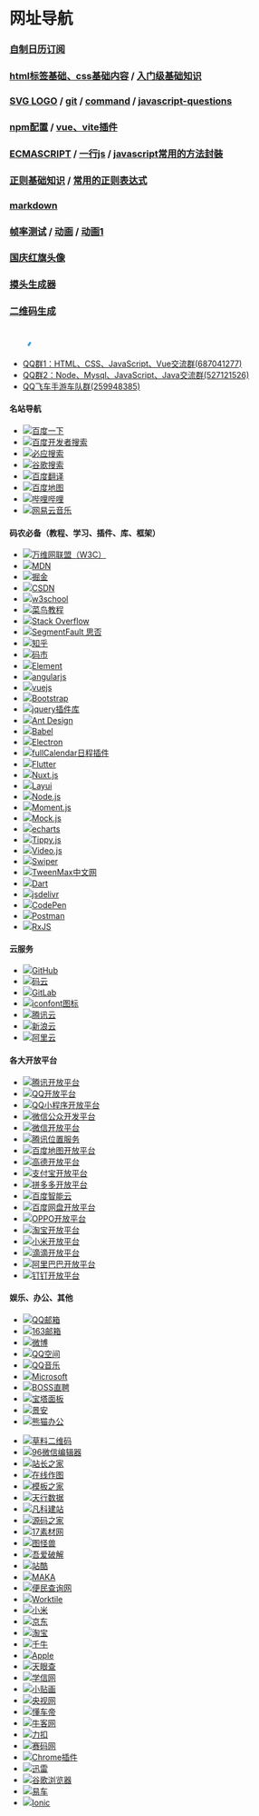 # 网址导航

<meta name="referrer" content="never" />
<meta name="keywords" content="简单导航,上网导航,网站导航,网址导航,网址大全" />
<meta name="description" content="最简洁的网址导航网站大全，办公白领设计师行业推荐比较好用的绿色小清新上网主页。企业实用工具综合极简商务风格，简单干净，简约个性官方网页。" />
<link rel="stylesheet" href="css/base.css">

### [自制日历订阅](/ChinaHolidayCalender)
### [html标签基础、css基础内容](study/html.md) / [入门级基础知识](study/入门级基础知识.md)
### [SVG LOGO](logo.md) / [git](study/git.md) / [command](study/command.md) / [javascript-questions](study/javascript-questions.md)
### [npm配置](npm.md) / [vue、vite插件](vite.md)
### [ECMASCRIPT](study/ecmascript.md) / [一行js](study/0001.md) / [javascript常用的方法封裝](study/0002.md)
### [正则基础知识](study/reg.md) / [常用的正则表达式](study/reg1.md)
### [markdown](study/markdown.md)
### [帧率测试](frameratetest.html) / [动画](vsbm.html) / [动画1](vsbm1.html)
### [国庆红旗头像](/avatar-editor)
### [摸头生成器](/petpet)
### [二维码生成](/qrcode)

<svg width="40px" height="40px" viewBox="0 0 44 44" xmlns="http://www.w3.org/2000/svg">
  <circle cx="22" cy="22" r="20" fill="none" stroke="#359dda" stroke-width="4">
    <animate attributeName="stroke-dasharray" from="4,126" to="130,126" dur="1.5" repeatCount="indefinite" />
    <animate attributeName="stroke-dashoffset" from="0" to="-130" dur="1.5" repeatCount="indefinite" />
    <animateTransform attributeName="transform" attributeType="XML" type="rotate" from="0 22 22" to="360 22 22" dur="2" repeatCount="indefinite">
    </animateTransform>
  </circle>
</svg>

<div class="urlList"></div>

* [QQ群1：HTML、CSS、JavaScript、Vue交流群(687041277)](https://qm.qq.com/cgi-bin/qm/qr?k=6d4Oyx0Crs0-snOSO6-9YWHzYk4rzxVW&jump_from=webapi "QQ群1：HTML、CSS、JavaScript、Vue交流群(687041277)")
* [QQ群2：Node、Mysql、JavaScript、Java交流群(527121526)](https://qm.qq.com/cgi-bin/qm/qr?k=SjSJuT8zxED3xr9RU6nt6qf7w2O9twmx&jump_from=webapi "QQ群2：Node、Mysql、JavaScript、Java交流群(527121526)")
* [QQ飞车手游车队群(259948385)](https://qm.qq.com/cgi-bin/qm/qr?k=6d4Oyx0Crs0-snOSO6-9YWHzYk4rzxVW&jump_from=webapi "QQ飞车手游车队群(259948385)")

#### 名站导航
* [<img src="favicon/baidu.ico">百度一下](https://www.baidu.com "百度一下")
* [<img src="favicon/baidu.ico">百度开发者搜索](https://kaifa.baidu.com/ "百度开发者搜索")
* [<img src="favicon/bing.ico">必应搜索](https://www.bing.com "必应搜索")
* [<img src="favicon/google.ico">谷歌搜索](https://www.google.cn "谷歌搜索")
* [<img src="favicon/fanyi.baidu.ico">百度翻译](https://fanyi.baidu.com "百度翻译")
* [<img src="favicon/map.baidu.ico">百度地图](https://map.baidu.com "百度地图")
* [<img src="favicon/bilibili.ico">哔哩哔哩](https://www.bilibili.com "哔哩哔哩")
* [<img src="favicon/music.163.ico">网易云音乐](https://music.163.com "网易云音乐")

#### 码农必备（教程、学习、插件、库、框架）
* [<img src="favicon/w3.ico">万维网联盟（W3C）](https://www.w3.org "万维网联盟（W3C）")
* [<img src="favicon/developer.mozilla.ico">MDN](https://developer.mozilla.org "MDN")
* [<img src="favicon/juejin.ico">掘金](https://juejin.cn "掘金")
* [<img src="favicon/csdn.ico">CSDN](https://www.csdn.net "CSDN")
* [<img src="favicon/w3school.png">w3school](https://www.w3school.com.cn "w3school")
* [<img src="favicon/runoob.ico">菜鸟教程](https://www.runoob.com "菜鸟教程")
* [<img src="favicon/stackoverflow.ico">Stack Overflow](https://stackoverflow.com "Stack Overflow")
* [<img src="favicon/segmentfault.ico">SegmentFault 思否](https://segmentfault.com "SegmentFault 思否")
* [<img src="favicon/zhihu.ico">知乎](https://www.zhihu.com "知乎")
* [<img src="favicon/codemart.ico">码市](https://codemart.com "码市")
* [<img src="favicon/element.eleme.ico">Element](https://element.eleme.cn/#/zh-CN "Element")
* [<img src="favicon/angularjs.ico">angularjs](https://angularjs.org "angularjs")
* [<img src="favicon/vuejs.svg">vuejs](https://cn.vuejs.org "vuejs")
* [<img src="favicon/bootcss.ico">Bootstrap](https://www.bootcss.com "Bootstrap")
* [<img src="favicon/jq22.ico">jquery插件库](https://jq22.com "jquery插件库")
* [<img src="favicon/ant.design.png">Ant Design](https://ant.design/index-cn "Ant Design")
* [<img src="favicon/babeljs.png">Babel](https://www.babeljs.cn "Babel")
* [<img src="favicon/electronjs.ico">Electron](https://www.electronjs.org "Electron")
* [<img src="favicon/fullcalendar.ico">fullCalendar日程插件](https://fullcalendar.io "fullCalendar日程插件")
* [<img src="favicon/flutter.ico">Flutter](https://flutter.cn "Flutter")
* [<img src="favicon/nuxtjs.ico">Nuxt.js](https://www.nuxtjs.cn "Nuxt.js")
* [<img src="favicon/layui.ico">Layui](https://www.layui.com "Layui")
* [<img src="favicon/nodejs.ico">Node.js](https://nodejs.org "Node.js")
* [<img src="favicon/momentjs.png">Moment.js](http://momentjs.cn "Moment.js")
* [<img src="favicon/mockjs.svg">Mock.js](http://mockjs.com "Mock.js")
* [<img src="favicon/echarts.png">echarts](https://echarts.apache.org "echarts")
* [<img src="favicon/tippyjs.png">Tippy.js](https://tippyjs.bootcss.com "Tippy.js")
* [<img src="favicon/videojs.ico">Video.js](https://videojs.com "Video.js")
* [<img src="favicon/swiperjs.png">Swiper](https://swiperjs.com "Swiper")
* [<img src="favicon/tweenmax.ico">TweenMax中文网](https://www.tweenmax.com.cn "TweenMax中文网")
* [<img src="favicon/dartcn.png">Dart](https://dart.dev/ "Dart")
* [<img src="favicon/jsdelivr.ico">jsdelivr](https://www.jsdelivr.com "jsdelivr")
* [<img src="favicon/codepen.ico">CodePen](https://codepen.io "CodePen")
* [<img src="favicon/postman.ico">Postman](https://www.postman.com "Postman")
* [<img src="https://rxjs.dev/assets/images/favicons/favicon.ico">RxJS](https://rxjs.dev/ "RxJS")

#### 云服务
* [<img src="favicon/github.ico">GitHub](https://github.com "GitHub")
* [<img src="favicon/gitee.ico">码云](https://gitee.com "码云")
* [<img src="favicon/gitlab.ico">GitLab](https://gitlab.com "GitLab")
* [<img src="favicon/iconfont.ico">iconfont图标](https://iconfont.cn "iconfont图标")
* [<img src="favicon/cloud.tencent.ico">腾讯云](https://cloud.tencent.com "腾讯云")
* [<img src="favicon/sinacloud.ico">新浪云](https://www.sinacloud.com "新浪云")
* [<img src="favicon/aliyun.ico">阿里云](https://www.aliyun.com "阿里云")

#### 各大开放平台
* [<img src="favicon/open.tencent.ico">腾讯开放平台](https://open.tencent.com "腾讯开放平台")
* [<img src="favicon/om.qq.ico">QQ开放平台](https://om.qq.com "QQ开放平台")
* [<img src="favicon/q.qq.ico">QQ小程序开放平台](https://q.qq.com/#/ "QQ小程序开放平台")
* [<img src="favicon/weixin.qq.ico">微信公众开发平台](https://mp.weixin.qq.com "微信公众开发平台")
* [<img src="favicon/weixin.qq.ico">微信开放平台](https://open.weixin.qq.com "微信开放平台")
* [<img src="favicon/map.qq.ico">腾讯位置服务](https://lbs.qq.com "腾讯位置服务")
* [<img src="favicon/map.baidu.ico">百度地图开放平台](https://lbsyun.baidu.com "百度地图开放平台")
* [<img src="favicon/amap.ico">高德开放平台](https://developer.amap.com "高德开放平台")
* [<img src="favicon/alipay.ico">支付宝开放平台](https://open.alipay.com "支付宝开放平台")
* [<img src="favicon/pinduoduo.ico">拼多多开放平台](https://open.pinduoduo.com "拼多多开放平台")
* [<img src="favicon/cloud.baidu.ico">百度智能云](https://cloud.baidu.com "百度智能云")
* [<img src="favicon/pan.baidu.ico">百度网盘开放平台](https://pan.baidu.com "百度网盘开放平台")
* [<img src="favicon/oppomobile.ico">OPPO开放平台](https://open.oppomobile.com "OPPO开放平台")
* [<img src="favicon/taobao.ico">淘宝开放平台](https://open.taobao.com "淘宝开放平台")
* [<img src="favicon/mi.ico">小米开放平台](https://dev.mi.com "小米开放平台")
* [<img src="favicon/xiaojukeji.ico">滴滴开放平台](https://open.xiaojukeji.com "滴滴开放平台")
* [<img src="favicon/1688.ico">阿里巴巴开放平台](https://open.1688.com "阿里巴巴开放平台")
* [<img src="favicon/open.dingtalk.png">钉钉开放平台](https://open.dingtalk.com "钉钉开放平台")

#### 娱乐、办公、其他
* [<img src="favicon/mail.qq.ico">QQ邮箱](https://mail.qq.com "QQ邮箱")
* [<img src="favicon/mail.163.ico">163邮箱](https://mail.163.com "163邮箱")
* [<img src="favicon/weibo.ico">微博](https://www.weibo.com "微博")
* [<img src="favicon/qzone.qq.ico">QQ空间](https://qzone.qq.com "QQ空间")
* [<img src="favicon/y.qq.ico">QQ音乐](https://y.qq.com "QQ音乐")
* [<img src="favicon/microsoft.ico">Microsoft](https://www.microsoft.com/zh-cn "Microsoft")
* [<img src="favicon/zhipin.ico">BOSS直聘](https://www.zhipin.com "BOSS直聘")
* [<img src="favicon/bt.ico">宝塔面板](https://www.bt.cn "宝塔面板")
* [<img src="favicon/zzidc.ico">景安](https://www.zzidc.com "景安")
* [<img src="favicon/tukuppt.ico">熊猫办公](https://www.tukuppt.com "熊猫办公")
<!-- * [<img src="favicon/lanhuapp.ico">蓝湖](https://lanhuapp.com "蓝湖") -->
* [<img src="favicon/cli.ico">草料二维码](https://cli.im "草料二维码")
* [<img src="favicon/96weixin.ico">96微信编辑器](https://bj.96weixin.com "96微信编辑器")
* [<img src="favicon/chinaz.ico">站长之家](https://www.chinaz.com "站长之家")
* [<img src="favicon/processon.ico">在线作图](https://processon.com "在线作图")
* [<img src="favicon/cssmoban.ico">模板之家](http://www.cssmoban.com "模板之家")
* [<img src="favicon/tianapi.ico">天行数据](https://www.tianapi.com "天行数据")
* [<img src="favicon/fkw.ico">凡科建站](https://fkw.com "凡科建站")
* [<img src="favicon/mycodes.ico">源码之家](https://www.mycodes.net "源码之家")
* [<img src="favicon/17sucai.ico">17素材网](https://www.17sucai.com "17素材网")
* [<img src="favicon/818ps.ico">图怪兽](https://818ps.com "图怪兽")
* [<img src="favicon/52pojie.ico">吾爱破解](https://www.52pojie.cn "吾爱破解")
* [<img src="favicon/zcool.ico">站酷](https://www.zcool.com.cn "站酷")
* [<img src="favicon/maka.ico">MAKA](https://maka.im "MAKA")
* [<img src="favicon/51240.ico">便民查询网](https://www.51240.com "便民查询网")
* [<img src="favicon/worktile.ico">Worktile](https://worktile.com "Worktile")
* [<img src="favicon/mi.ico">小米](https://www.mi.com "小米")
* [<img src="favicon/jd.ico">京东](https://www.jd.com "京东")
* [<img src="favicon/taobao.ico">淘宝](https://www.taobao.com "淘宝")
* [<img src="favicon/myseller.taobao.ico">千牛](https://myseller.taobao.com "千牛")
* [<img src="favicon/apple.ico">Apple](https://apple.com.cn "Apple")
* [<img src="favicon/tianyancha.ico">天眼查](https://www.tianyancha.com "天眼查")
* [<img src="favicon/chsi.ico">学信网](https://www.chsi.com.cn "学信网")
* [<img src="favicon/smallsticker.ico">小贴画](https://smallsticker.com "小贴画")
* [<img src="favicon/cctv.ico">央视网](https://www.cctv.com "央视网")
* [<img src="favicon/dongchedi.png">懂车帝](https://www.dongchedi.com "懂车帝")
* [<img src="favicon/nowcoder.ico">牛客网](https://nowcoder.com "牛客网")
* [<img src="favicon/leetcode-cn.ico">力扣](https://leetcode-cn.com "力扣")
* [<img src="favicon/acmcoder.ico">赛码网](https://www.acmcoder.com "赛码网")
* [<img src="favicon/extfans.ico">Chrome插件](https://www.extfans.com "Chrome插件")
* [<img src="favicon/xunlei.ico">迅雷](https://www.xunlei.com "迅雷")
* [<img src="favicon/chrome.google.png">谷歌浏览器](https://www.google.cn/chrome "谷歌浏览器")
* [<img src="favicon/yiche.ico">易车](https://www.yiche.com "易车")
* [<img src="favicon/ionicframework.ico">Ionic](https://ionicframework.com "Ionic")
